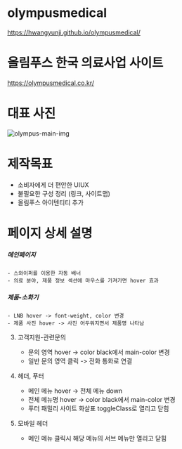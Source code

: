 # olympusmedical
https://hwangyunji.github.io/olympusmedical/

# 올림푸스 한국 의료사업 사이트
https://olympusmedical.co.kr/

# 대표 사진
![olympus-main-img](https://user-images.githubusercontent.com/105402299/187571351-dc3bf61f-93ae-49a7-bedd-f81ad3736226.png)

# 제작목표
- 소비자에게 더 편안한 UIUX
- 불필요한 구성 정리 (링크, 사이트맵)
- 올림푸스 아이텐티티 추가

# 페이지 상세 설명
##### 메인페이지
    - 스와이퍼를 이용한 자동 배너
    - 의료 분야, 제품 정보 섹션에 마우스를 가져가면 hover 효과
  
##### 제품-소화기

    - LNB hover -> font-weight, color 변경
    - 제품 사진 hover -> 사진 어두워지면서 제품명 나타남
  
3. 고객지원-관련문의
    - 문의 영역 hover -> color black에서 main-color 변경
   - 일반 문의 영역 클릭 -> 전화 통화로 연결
  
4. 헤더, 푸터
   - 메인 메뉴 hover -> 전체 메뉴 down
   - 전체 메뉴명 hover -> color black에서 main-color 변경
    - 푸터 패밀리 사이트 화살표 toggleClass로 열리고 닫힘
  
5. 모바일 헤더
    - 메인 메뉴 클릭시 해당 메뉴의 서브 메뉴만 열리고 닫힘
